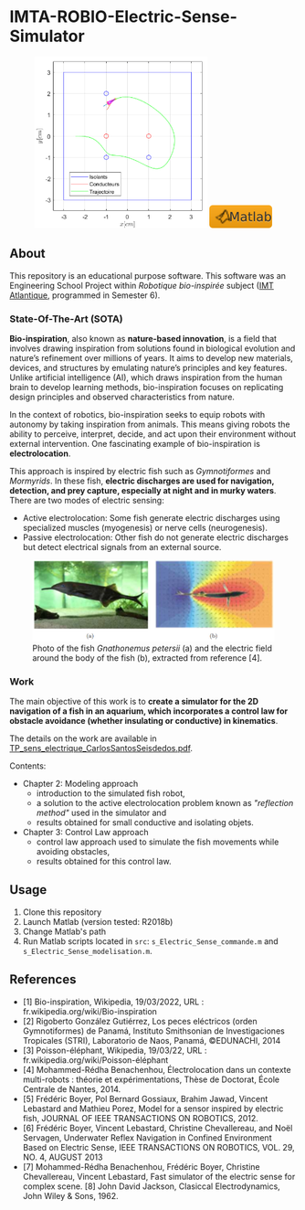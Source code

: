 # IMTA-ROBIO-Electric-Sense-Simulator

<div align="center">
<img src=assets\essais\6_objets\6_objets.png height="300px" width="auto">

<img src=assets\Matlab-f17207.svg height="auto" width="auto">
</div>

## About

This repository is an educational purpose software. This software was an Engineering School Project within _Robotique bio-inspirée_ subject ([IMT Atlantique](https://www.imt-atlantique.fr/fr), programmed in Semester 6).

### State-Of-The-Art (SOTA)

**Bio-inspiration**, also known as **nature-based innovation**, is a field that involves drawing inspiration from solutions found in biological evolution and nature’s refinement over millions of years. It aims to develop new materials, devices, and structures by emulating nature’s principles and key features.
Unlike artificial intelligence (AI), which draws inspiration from the human brain to develop learning methods, bio-inspiration focuses on replicating design principles and observed characteristics from nature.

In the context of robotics, bio-inspiration seeks to equip robots with autonomy by taking inspiration from animals. This means giving robots the ability to perceive, interpret, decide, and act upon their environment without external intervention. One fascinating example of bio-inspiration is **electrolocation**.

This approach is inspired by electric fish such as *Gymnotiformes* and *Mormyrids*. In these fish, **electric discharges are used for navigation, detection, and prey capture, especially at night and in murky waters**. There are two modes of electric sensing:
- Active electrolocation: Some fish generate electric discharges using specialized muscles (myogenesis) or nerve cells (neurogenesis).
- Passive electrolocation: Other fish do not generate electric discharges but detect electrical signals from an external source.


<figure>
    <img src="doc\img\poisson_champ.png"
         alt="poisson_champ">
    <figcaption>Photo of the fish <em>Gnathonemus petersii</em> (a) and the electric field around the body of the fish (b), extracted from reference [4].</figcaption>
</figure>

### Work

The main objective of this work is to **create a simulator for the 2D navigation of a fish in an aquarium, which incorporates a control law for obstacle avoidance (whether insulating or conductive) in kinematics**. 

The details on the work are available in [TP_sens_electrique_CarlosSantosSeisdedos.pdf](doc\TP_sens_electrique_CarlosSantosSeisdedos.pdf). 

Contents: 
- Chapter 2: Modeling approach
    - introduction to the simulated fish robot, 
    - a solution to the active electrolocation problem known as _"reflection method"_ used in the simulator and 
    - results obtained for small conductive and isolating objets. 
- Chapter 3: Control Law approach
    - control law approach used to simulate the fish movements while avoiding obstacles,
    - results obtained for this control law. 

## Usage

1. Clone this repository
2. Launch Matlab (version tested: R2018b)
3. Change Matlab's path
4. Run Matlab scripts located in `src`: `s_Electric_Sense_commande.m` and `s_Electric_Sense_modelisation.m`.

## References
- [1] Bio-inspiration, Wikipedia, 19/03/2022, URL : fr.wikipedia.org/wiki/Bio-inspiration
- [2] Rigoberto González Gutiérrez, Los peces eléctricos (orden Gymnotiformes) de Panamá, Instituto Smithsonian de Investigaciones Tropicales (STRI), Laboratorio de Naos, Panamá, ©EDUNACHI, 2014
- [3] Poisson-éléphant, Wikipedia, 19/03/22, URL : fr.wikipedia.org/wiki/Poisson-éléphant
- [4] Mohammed-Rédha Benachenhou, Électrolocation dans un contexte multi-robots : théorie et expérimentations, Thèse de Doctorat, École Centrale de Nantes, 2014.
- [5] Frédéric Boyer, Pol Bernard Gossiaux, Brahim Jawad, Vincent Lebastard and Mathieu Porez, Model for a sensor inspired by electric fish, JOURNAL OF IEEE TRANSACTIONS ON ROBOTICS, 2012.
- [6] Frédéric Boyer, Vincent Lebastard, Christine Chevallereau, and Noël Servagen, Underwater Reflex Navigation in Confined Environment Based on Electric Sense, IEEE TRANSACTIONS ON ROBOTICS, VOL. 29, NO. 4, AUGUST 2013
- [7] Mohammed-Rédha Benachenhou, Frédéric Boyer, Christine Chevallereau, Vincent Lebastard, Fast simulator of the electric sense for complex scene.
[8] John David Jackson, Clasiccal Electrodynamics, John Wiley & Sons, 1962.